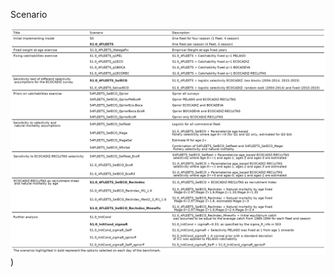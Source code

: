 Scenario



![Scenarios](https://github.com/mariazuba/SS3_ane9a_benchmark_all_cases/blob/main/report/run/comparison/tb_scenarios.png))